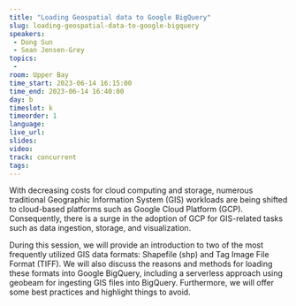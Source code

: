 ```yaml
---
title: "Loading Geospatial data to Google BigQuery"
slug: loading-geospatial-data-to-google-bigquery
speakers:
 - Dong Sun
 - Sean Jensen-Grey
topics:
 - 
room: Upper Bay
time_start: 2023-06-14 16:15:00
time_end: 2023-06-14 16:40:00
day: b
timeslot: k
timeorder: 1
language: 
live_url: 
slides: 
video: 
track: concurrent
tags:
---
```


With decreasing costs for cloud computing and storage, numerous traditional Geographic Information System (GIS) workloads are being shifted to cloud-based platforms such as Google Cloud Platform (GCP). Consequently, there is a surge in the adoption of GCP for GIS-related tasks such as data ingestion, storage, and visualization.
 
During this session, we will provide an introduction to two of the most frequently utilized GIS data formats: Shapefile (shp) and Tag Image File Format (TIFF). We will also discuss the reasons and methods for loading these formats into Google BigQuery, including a serverless approach using geobeam for ingesting GIS files into BigQuery. Furthermore, we will offer some best practices and highlight things to avoid.